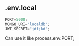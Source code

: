 ## .env.local

```js
PORT=5000;
MONGO_URI="localdb";
JWT_SECRET="jdfjkd";
```

Can use it like process.env.PORT;
